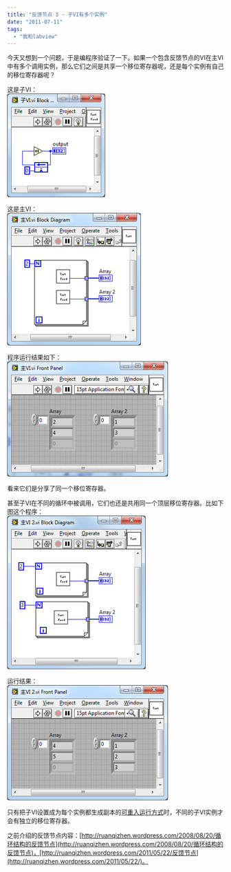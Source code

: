 ```yaml
---
title: "反馈节点 3 - 子VI有多个实例"
date: "2011-07-11"
tags: 
  - "我和labview"
---
```


今天又想到一个问题，于是编程序验证了一下。如果一个包含反馈节点的VI在主VI中有多个调用实例，那么它们之间是共享一个移位寄存器呢，还是每个实例有自己的移位寄存器呢？

这是子VI：  
![image](images/image.png "image")

这是主VI：  
![image](images/image1.png "image")

程序运行结果如下：  
![image](images/image2.png "image")

看来它们是分享了同一个移位寄存器。

甚至子VI在不同的循环中被调用，它们也还是共用同一个顶层移位寄存器。比如下图这个程序：  
![image](images/image3.png "image")

运行结果：  
![image](images/image4.png "image")

只有把子VI设置成为每个实例都生成副本的[可重入运行方式](http://ruanqizhen.wordpress.com/2006/07/19/%E5%A6%82%E4%BD%95%E4%BD%BF%E7%94%A8-vi-%E7%9A%84%E9%87%8D%E5%85%A5%E5%B1%9E%E6%80%A7%EF%BC%88reentrant%EF%BC%89/)时，不同的子VI实例才会有独立的移位寄存器。

之前介绍的反馈节点内容：[http://ruanqizhen.wordpress.com/2008/08/20/循环结构的反馈节点](http://ruanqizhen.wordpress.com/2008/08/20/循环结构的反馈节点)，[http://ruanqizhen.wordpress.com/2011/05/22/反馈节点](http://ruanqizhen.wordpress.com/2011/05/22/)。
